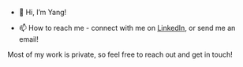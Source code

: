 - 👋  Hi, I’m Yang!
<!--- - 👀 I’m interested in ...
- 🌱 I’m currently learning ...
- 💞️ I’m looking to collaborate on ... --->
- 📫  How to reach me - connect with me on [LinkedIn](https://www.linkedin.com/in/yangsong97/), or send me an email!

Most of my work is private, so feel free to reach out and get in touch!

<!---
yangsong97/yangsong97 is a ✨ special ✨ repository because its `README.md` (this file) appears on your GitHub profile.
You can click the Preview link to take a look at your changes.
--->

